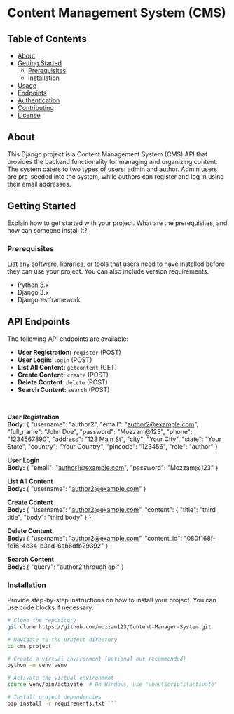 #  Content Management System (CMS)


## Table of Contents

- [About](#about)
- [Getting Started](#getting-started)
  - [Prerequisites](#prerequisites)
  - [Installation](#installation)
- [Usage](#usage)
- [Endpoints](#endpoints)
- [Authentication](#authentication)
- [Contributing](#contributing)
- [License](#license)




## About

This Django project is a Content Management System (CMS) API that provides the backend functionality for managing and organizing content. The system caters to two types of users: admin and author. Admin users are pre-seeded into the system, while authors can register and log in using their email addresses.

## Getting Started

Explain how to get started with your project. What are the prerequisites, and how can someone install it?

### Prerequisites

List any software, libraries, or tools that users need to have installed before they can use your project. You can also include version requirements.

- Python 3.x
- Django 3.x
- Djangorestframework

## API Endpoints

The following API endpoints are available:

- **User Registration:** `register` (POST)
- **User Login:** `login` (POST)
- **List All Content:** `getcontent` (GET)
- **Create Content:** `create` (POST)
- **Delete Content:** `delete` (POST)
- **Search Content:** `search` (POST)
<br>

**User Registration**
<br>
**Body:**
{
    "username": "author2",
    "email": "author2@example.com",
    "full_name": "John Doe",
    "password": "Mozzam@123",
    "phone": "1234567890",
    "address": "123 Main St",
    "city": "Your City",
    "state": "Your State",
    "country": "Your Country",
    "pincode": "123456",
    "role": "author"
}


**User Login**
<br>
**Body:** 
{
  "email": "author1@example.com",
  "password": "Mozzam@123"
}


**List All Content**
<br>
**Body:**
{
    "username": "author2@example.com"
}

**Create Content**
<br>
**Body:**
{
    "username": "author2@example.com",
    "content": {
        "title": "third title",
        "body": "third body"
    }
}


**Delete Content**
<br>
**Body:** 
{
    "username": "author2@example.com",
    "content_id": "080f168f-fc16-4e34-b3ad-6ab6dfb29392"
}

**Search Content**
<br>
**Body:**
{
    "query": "author2 through api"
}

### Installation

Provide step-by-step instructions on how to install your project. You can use code blocks if necessary.

```bash
# Clone the repository
git clone https://github.com/mozzam123/Content-Manager-System.git

# Navigate to the project directory
cd cms_project

# Create a virtual environment (optional but recommended)
python -m venv venv

# Activate the virtual environment
source venv/bin/activate  # On Windows, use "venv\Scripts\activate"

# Install project dependencies
pip install -r requirements.txt ```






